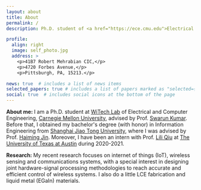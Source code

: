 ```yaml
---
layout: about
title: About
permalink: /
description: Ph.D. student of <a href="https://ece.cmu.edu">Electrical and Computer Engineering, Carnegie Mellon University</a>.

profile:
  align: right
  image: self_photo.jpg
  address: >
    <p>41B7 Robert Mehrabian CIC,</p>
    <p>4720 Forbes Avenue,</p>
    <p>Pittsburgh, PA, 15213.</p>

news: true  # includes a list of news items
selected_papers: true # includes a list of papers marked as "selected={true}"
social: true  # includes social icons at the bottom of the page
---
```


<p><b>About me: </b>I am a Ph.D. student at <a href="https://www.witechlab.com/">WiTech Lab</a> of Electrical and Computer Engineering, <a href="https://cmu.edu">Carnegie Mellon University</a>, advised by Prof. <a href="https://swarunkumar.com">Swarun Kumar</a>. Before that, I obtained my bachelor's degree (with honor) in Information Engineering from <a href="https://www.sjtu.edu.cn">Shanghai Jiao Tong University</a>, where I was advised by Prof. <a href="https://jhc.sjtu.edu.cn/~haimingjin/">Haiming Jin</a>. Moreover, I have been an intern with Prof. <a href="https://www.cs.utexas.edu/~lili/">Lili Qiu</a> at <a href="https://utexas.edu">The University of Texas at Austin</a> during 2020-2021.</p>

<p><b>Research: </b>My recent research focuses on internet of things (IoT), wireless sensing and communications systems, with a special interest in designing joint hardware-signal processing methodologies to reach accurate and efficient control of wireless systems. I also do a little LCE fabrication and liquid metal (EGaIn) materials. </p>
